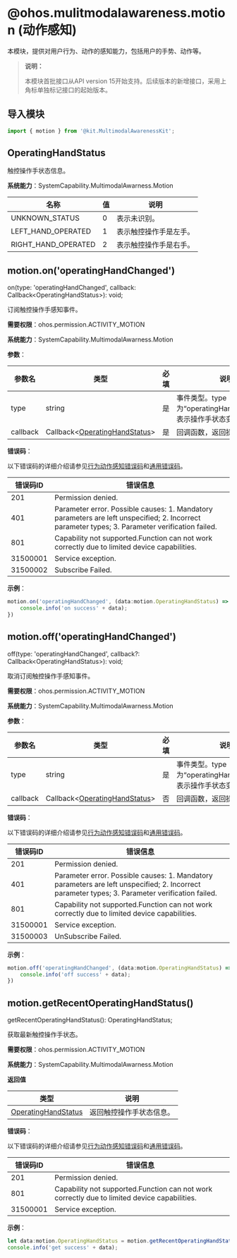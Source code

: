 # @ohos.mulitmodalawareness.motion (动作感知)

本模块，提供对用户行为、动作的感知能力，包括用户的手势、动作等。

> **说明：**
>
> 本模块首批接口从API version 15开始支持。后续版本的新增接口，采用上角标单独标记接口的起始版本。


## 导入模块

```ts
import { motion } from '@kit.MultimodalAwarenessKit';
```

## OperatingHandStatus

触控操作手状态信息。

**系统能力**：SystemCapability.MultimodalAwarness.Motion

| 名称                | 值   | 说明                   |
| ------------------- | ---- | ---------------------- |
| UNKNOWN_STATUS  | 0    | 表示未识别。 |
| LEFT_HAND_OPERATED  | 1    | 表示触控操作手是左手。 |
| RIGHT_HAND_OPERATED | 2    | 表示触控操作手是右手。 |




## motion.on('operatingHandChanged')

 on(type: 'operatingHandChanged', callback: Callback&lt;OperatingHandStatus&gt;): void;

订阅触控操作手感知事件。

**需要权限**：ohos.permission.ACTIVITY_MOTION

**系统能力**：SystemCapability.MultimodalAwarness.Motion

**参数**：

| 参数名   | 类型                             | 必填 | 说明                                                         |
| -------- | -------------------------------- | ---- | ------------------------------------------------------------ |
| type     | string                           | 是   | 事件类型。type为“operatingHandChanged”，表示操作手状态变化。 |
| callback | Callback&lt;[OperatingHandStatus](#operatinghandstatus)&gt; | 是   | 回调函数，返回操作手状态。                                   |

**错误码**：

以下错误码的详细介绍请参见[行为动作感知错误码](errorcode-motion.md)和[通用错误码](../errorcode-universal.md)。

| 错误码ID | 错误信息                                                     |
| -------- | ------------------------------------------------------------ |
| 201      | Permission denied.                                           |
| 401      | Parameter error. Possible causes: 1. Mandatory parameters are left unspecified; 2. Incorrect parameter types; 3. Parameter verification failed. |
| 801      | Capability not supported.Function can not work correctly due to limited device capabilities. |
| 31500001 | Service exception.                                           |
| 31500002 | Subscribe Failed.                                            |

**示例**：

```ts
motion.on('operatingHandChanged', (data:motion.OperatingHandStatus) => {
    console.info('on success' + data);
})
```



## motion.off('operatingHandChanged')

off(type: 'operatingHandChanged', callback?: Callback&lt;OperatingHandStatus&gt;): void;

取消订阅触控操作手感知事件。

**需要权限**：ohos.permission.ACTIVITY_MOTION

**系统能力**：SystemCapability.MultimodalAwarness.Motion

**参数**：

| 参数名   | 类型                             | 必填 | 说明                                                         |
| -------- | -------------------------------- | ---- | ------------------------------------------------------------ |
| type     | string                           | 是   | 事件类型。type为“operatingHandChanged”，表示操作手状态变化。 |
| callback | Callback&lt;[OperatingHandStatus](#operatinghandstatus)&gt; | 否   | 回调函数，返回操作手状态。                                   |

**错误码**：

以下错误码的详细介绍请参见[行为动作感知错误码](errorcode-motion.md)和[通用错误码](../errorcode-universal.md)。

| 错误码ID | 错误信息                                                     |
| -------- | ------------------------------------------------------------ |
| 201      | Permission denied.                                           |
| 401      | Parameter error. Possible causes: 1. Mandatory parameters are left unspecified; 2. Incorrect parameter types; 3. Parameter verification failed. |
| 801      | Capability not supported.Function can not work correctly due to limited device capabilities. |
| 31500001 | Service exception.                                           |
| 31500003 | UnSubscribe Failed.                                          |

**示例**：

```ts
motion.off('operatingHandChanged', (data:motion.OperatingHandStatus) => {
    console.info('off success' + data);
})
```



## motion.getRecentOperatingHandStatus()

getRecentOperatingHandStatus(): OperatingHandStatus;

获取最新触控操作手状态。

**需要权限**：ohos.permission.ACTIVITY_MOTION

**系统能力**：SystemCapability.MultimodalAwarness.Motion

**返回值**

| 类型                          | 说明                                 |
| ----------------------------- | ------------------------------------ |
| [OperatingHandStatus](#operatinghandstatus) | 返回触控操作手状态信息。 |

**错误码**：

以下错误码的详细介绍请参见[行为动作感知错误码](errorcode-motion.md)和[通用错误码](../errorcode-universal.md)。

| 错误码ID | 错误信息                                                     |
| -------- | ------------------------------------------------------------ |
| 201      | Permission denied.                                           |
| 801      | Capability not supported.Function can not work correctly due to limited device capabilities. |
| 31500001 | Service exception.                                           |

**示例**：

```ts
let data:motion.OperatingHandStatus = motion.getRecentOperatingHandStatus();
console.info('get success' + data);
```

